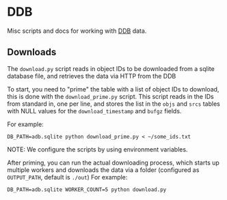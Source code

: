 # DDB

Misc scripts and docs for working with [DDB](https://www.deutsche-digitale-bibliothek.de/) data.

## Downloads

The `download.py` script reads in object IDs to be downloaded from a sqlite database file, and retrieves the data via HTTP from the DDB

To start, you need to "prime" the table with a list of object IDs to download, this is done with the `download_prime.py` script. This script reads in the IDs from standard in, one per line, and stores the list in the `objs` and `srcs` tables with NULL values for the `download_timestamp` and `bufgz` fields.

For example:

```shell
DB_PATH=adb.sqlite python download_prime.py < ~/some_ids.txt
```

NOTE: We configure the scripts by using environment variables.

After priming, you can run the actual downloading process, which starts up multiple workers and downloads the data via a folder (configured as `OUTPUT_PATH`, default is `./out`) For example:

```shell
DB_PATH=adb.sqlite WORKER_COUNT=5 python download.py
```
